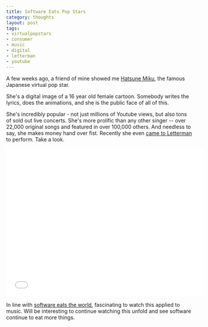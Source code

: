 ```yaml
---
title: Software Eats Pop Stars
category: thoughts
layout: post
tags: 
- virtualpopstars
- consumer
- music
- digital
- letterman
- youtube
---
```



A few weeks ago, a friend of mine showed me [Hatsune Miku](http://en.wikipedia.org/wiki/Hatsune_Miku), the famous Japanese virtual pop star.

She's a digital image of a 16 year old female cartoon. Somebody writes the lyrics, does the animations, and she is the public face of all of this.

She's incredibly popular - not just millions of Youtube views, but also tons of sold out live concerts. She's more prolific than any other singer -- over 22,000 original songs and featured in over 100,000 others. And needless to say, she makes money hand over fist. Recently she even [came to Letterman](http://www.buzzfeed.com/ryanhatesthis/who-the-heck-is-hatsune-miku) to perform. Take a look.

<div>
  <p><iframe width="532" height="400" src="//www.youtube.com/embed/rL5YKZ9ecpg" frameborder="0" allowfullscreen="allowfullscreen"> </iframe>
</p>
</div>


In line with [software eats the world](http://www.wsj.com/articles/SB10001424053111903480904576512250915629460), fascinating to watch this applied to music. Will be interesting to continue watching this unfold and see software continue to eat more things.
